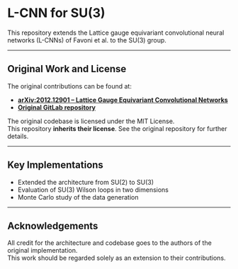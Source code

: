 # L-CNN for SU(3)

This repository extends the Lattice gauge equivariant convolutional neural networks (L-CNNs) of Favoni et al. to the SU(3) group.

---

## Original Work and License

The original contributions can be found at:

- [**arXiv:2012.12901 – Lattice Gauge Equivariant Convolutional Networks**](https://arxiv.org/abs/2012.12901)
- [**Original GitLab repository**](https://gitlab.com/openpixi/lge-cnn)

The original codebase is licensed under the MIT License.  
This repository **inherits their license**. See the original repository for further details.

---

## Key Implementations

- Extended the architecture from SU(2) to SU(3)
- Evaluation of SU(3) Wilson loops in two dimensions
- Monte Carlo study of the data generation

---

## Acknowledgements

All credit for the architecture and codebase goes to the authors of the original implementation.  
This work should be regarded solely as an extension to their contributions.
